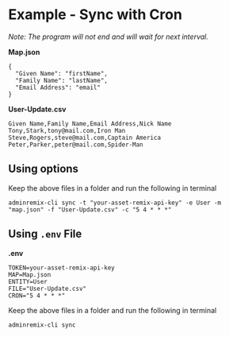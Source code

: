 # Example - Sync with Cron

_Note: The program will not end and will wait for next interval._

**Map.json**

```
{
  "Given Name": "firstName",
  "Family Name": "lastName",
  "Email Address": "email"
}
```

**User-Update.csv**

```
Given Name,Family Name,Email Address,Nick Name
Tony,Stark,tony@mail.com,Iron Man
Steve,Rogers,steve@mail.com,Captain America
Peter,Parker,peter@mail.com,Spider-Man
```

## Using options

Keep the above files in a folder and run the following in terminal

```
adminremix-cli sync -t "your-asset-remix-api-key" -e User -m "map.json" -f "User-Update.csv" -c "5 4 * * *"
```

## Using `.env` File

**.env**

```
TOKEN=your-asset-remix-api-key
MAP=Map.json
ENTITY=User
FILE="User-Update.csv"
CRON="5 4 * * *"
```

Keep the above files in a folder and run the following in terminal

```
adminremix-cli sync
```

